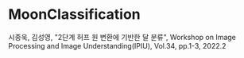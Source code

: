 # MoonClassification

시종욱, 김성영, "2단계 허프 원 변환에 기반한 달 분류", Workshop on Image Processing and Image Understanding(IPIU), Vol.34, pp.1-3, 2022.2
